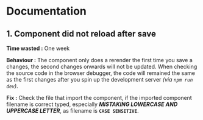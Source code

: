 # Documentation

## 1. Component did not reload after save

**Time wasted :** One week

**Behaviour :** The component only does a rerender the first time you save a changes, the second changes onwards will not be updated. When checking the source code in the browser debugger, the code will remained the same as the first changes after you spin up the development server *(via `npm run dev`)*.

**Fix :** Check the file that import the component, if the imported component filename is correct typed, especially ***MISTAKING LOWERCASE AND UPPERCASE LETTER***, as filename is **`CASE SENSITIVE`**.
